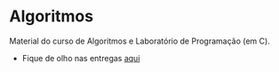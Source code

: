 # Algoritmos
Material do curso de Algoritmos e Laboratório de Programação (em C).
- Fique de olho nas entregas [aqui](https://github.com/cquintella/Algoritmos/blob/main/100.%20TRABALHOS.md)
